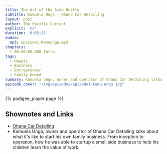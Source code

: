 ```yaml
---
title: The Art of the Side Hustle
subtitle: Kamuela Unga - Ohana Car Detailing
layout: post
author: The Pacific Current
explicit: 'no'
duration: '0:02:25'
audio:
  mp3: episode1-KamuUnga.mp3
chapters:
  - 00:00:00.000 Intro.
tags:
  - Hawaii
  - Business
  - Entrepreneur
  - Family Owned
summary: Kamuela Unga, owner and operator of Ohana Car Detailing talks about what it's like to start his own family business. From inception to operation, how he was able to startup a small side business to help his children learn the value of work.
episode_cover: "/img/episodes/episode1-kamu-unga.jpg"
---
```


{% podigee_player page %}

## Shownotes and Links

* [Ohana Car Detailing](https://instagram.com/ohanacardetailing)
* Kamuela Unga, owner and operator of Ohana Car Detailing talks about what it's like to start his own family business. From inception to operation, how he was able to startup a small side business to help his children learn the value of work.
